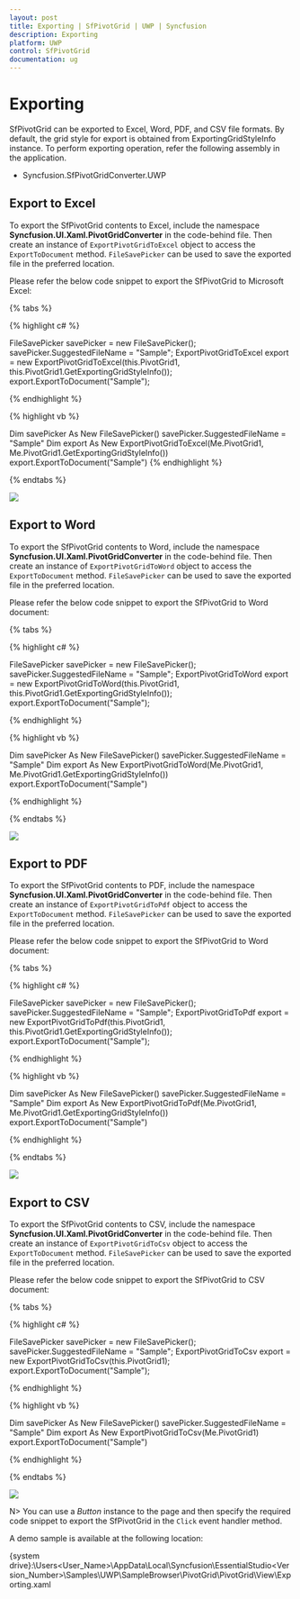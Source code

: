 ```yaml
---
layout: post
title: Exporting | SfPivotGrid | UWP | Syncfusion
description: Exporting
platform: UWP
control: SfPivotGrid
documentation: ug
---
```


# Exporting

SfPivotGrid can be exported to Excel, Word, PDF, and CSV file formats. By default, the grid style for export is obtained from ExportingGridStyleInfo instance. To perform exporting operation, refer the following assembly in the application.

* Syncfusion.SfPivotGridConverter.UWP

## Export to Excel

To export the SfPivotGrid contents to Excel, include the namespace **Syncfusion.UI.Xaml.PivotGridConverter** in the code-behind file. Then create an instance of `ExportPivotGridToExcel` object to access the `ExportToDocument` method. `FileSavePicker` can be used to save the exported file in the preferred location.

Please refer the below code snippet to export the SfPivotGrid to Microsoft Excel:

{% tabs %}

{% highlight c# %}

FileSavePicker savePicker = new FileSavePicker();
savePicker.SuggestedFileName = "Sample";
ExportPivotGridToExcel export = new ExportPivotGridToExcel(this.PivotGrid1, this.PivotGrid1.GetExportingGridStyleInfo());
export.ExportToDocument("Sample");

{% endhighlight %}

{% highlight vb %}

Dim savePicker As New FileSavePicker()
savePicker.SuggestedFileName = "Sample"
Dim export As New ExportPivotGridToExcel(Me.PivotGrid1, Me.PivotGrid1.GetExportingGridStyleInfo())
export.ExportToDocument("Sample")
{% endhighlight %}

{% endtabs %}

![](Exporting_images/Export-excel-image.png)

## Export to Word

To export the SfPivotGrid contents to Word, include the namespace **Syncfusion.UI.Xaml.PivotGridConverter** in the code-behind file. Then create an instance of `ExportPivotGridToWord` object to access the `ExportToDocument` method. `FileSavePicker` can be used to save the exported file in the preferred location.

Please refer the below code snippet to export the SfPivotGrid to Word document:

{% tabs %}

{% highlight c# %}

FileSavePicker savePicker = new FileSavePicker();
savePicker.SuggestedFileName = "Sample";
ExportPivotGridToWord export = new ExportPivotGridToWord(this.PivotGrid1, this.PivotGrid1.GetExportingGridStyleInfo());
export.ExportToDocument("Sample");

{% endhighlight %}

{% highlight vb %}

Dim savePicker As New FileSavePicker()
savePicker.SuggestedFileName = "Sample"
Dim export As New ExportPivotGridToWord(Me.PivotGrid1, Me.PivotGrid1.GetExportingGridStyleInfo())
export.ExportToDocument("Sample")

{% endhighlight %}

{% endtabs %}

![](Exporting_images/Export-word-image.png)

## Export to PDF

To export the SfPivotGrid contents to PDF, include the namespace **Syncfusion.UI.Xaml.PivotGridConverter** in the code-behind file. Then create an instance of `ExportPivotGridToPdf` object to access the `ExportToDocument` method. `FileSavePicker` can be used to save the exported file in the preferred location.

Please refer the below code snippet to export the SfPivotGrid to Word document:

{% tabs %}

{% highlight c# %}

FileSavePicker savePicker = new FileSavePicker();
savePicker.SuggestedFileName = "Sample";
ExportPivotGridToPdf export = new ExportPivotGridToPdf(this.PivotGrid1, this.PivotGrid1.GetExportingGridStyleInfo());
export.ExportToDocument("Sample");

{% endhighlight %}

{% highlight vb %}

Dim savePicker As New FileSavePicker()
savePicker.SuggestedFileName = "Sample"
Dim export As New ExportPivotGridToPdf(Me.PivotGrid1, Me.PivotGrid1.GetExportingGridStyleInfo())
export.ExportToDocument("Sample")

{% endhighlight %}

{% endtabs %}

![](Exporting_images/Export-pdf-image.png)

## Export to CSV

To export the SfPivotGrid contents to CSV, include the namespace **Syncfusion.UI.Xaml.PivotGridConverter** in the code-behind file. Then create an instance of `ExportPivotGridToCsv` object to access the `ExportToDocument` method. `FileSavePicker` can be used to save the exported file in the preferred location.

Please refer the below code snippet to export the SfPivotGrid to CSV document:

{% tabs %}

{% highlight c# %}

FileSavePicker savePicker = new FileSavePicker();
savePicker.SuggestedFileName = "Sample";
ExportPivotGridToCsv export = new ExportPivotGridToCsv(this.PivotGrid1);
export.ExportToDocument("Sample");

{% endhighlight %}

{% highlight vb %}

Dim savePicker As New FileSavePicker()
savePicker.SuggestedFileName = "Sample"
Dim export As New ExportPivotGridToCsv(Me.PivotGrid1)
export.ExportToDocument("Sample")

{% endhighlight %}

{% endtabs %}

![](Exporting_images/Export-csv-image.png)

N> You can use a *Button* instance to the page and then specify the required code snippet to export the SfPivotGrid in the `Click` event handler method.

A demo sample is available at the following location:

{system drive}:\Users\<User_Name>\AppData\Local\Syncfusion\EssentialStudio\<Version_Number>\Samples\UWP\SampleBrowser\PivotGrid\PivotGrid\View\Exporting.xaml